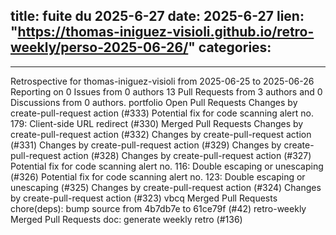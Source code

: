  
title:  fuite du 2025-6-27
date: 2025-6-27
lien: "https://thomas-iniguez-visioli.github.io/retro-weekly/perso-2025-06-26/"
categories:
  - 
---

Retrospective for thomas-iniguez-visioli from 2025-06-25 to 2025-06-26
Reporting on 0 Issues from 0 authors
13 Pull Requests from 3 authors
and 0 Discussions from 0 authors.
portfolio
Open Pull Requests
Changes by create-pull-request action (#333)
Potential fix for code scanning alert no. 179: Client-side URL redirect (#330)
Merged Pull Requests
Changes by create-pull-request action (#332)
Changes by create-pull-request action (#331)
Changes by create-pull-request action (#329)
Changes by create-pull-request action (#328)
Changes by create-pull-request action (#327)
Potential fix for code scanning alert no. 116: Double escaping or unescaping (#326)
Potential fix for code scanning alert no. 123: Double escaping or unescaping (#325)
Changes by create-pull-request action (#324)
Changes by create-pull-request action (#323)
vbcq
Merged Pull Requests
chore(deps): bump source from 4b7db7e to 61ce79f (#42)
retro-weekly
Merged Pull Requests
doc: generate weekly retro (#136)

